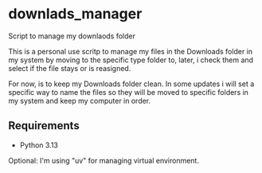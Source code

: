 # downlads_manager
Script to manage my downlaods folder

This is a personal use scritp to manage my files in the Downloads folder in my system by moving to the specific type folder to, later, i check them and select if the file stays or is reasigned.

For now, is to keep my Downloads folder clean. In some updates i will set a specific way to name the files so they will be moved to specific folders in my system and keep my computer in order.

## Requirements
- Python 3.13

Optional: I'm using "uv" for managing virtual environment.
